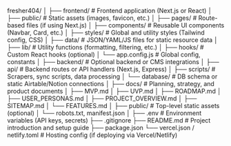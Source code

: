 fresher404/
│
├── frontend/                    # Frontend application (Next.js or React)
│   ├── public/                  # Static assets (images, favicon, etc.)
│   ├── pages/                   # Route-based files (if using Next.js)
│   ├── components/              # Reusable UI components (Navbar, Card, etc.)
│   ├── styles/                  # Global and utility styles (Tailwind config, CSS)
│   ├── data/                    # JSON/YAML/JS files for static resource data
│   ├── lib/                     # Utility functions (formatting, filtering, etc.)
│   ├── hooks/                   # Custom React hooks (optional)
│   └── app.config.js            # Global config, constants
│
├── backend/                     # Optional backend or CMS integrations
│   ├── api/                     # Backend routes or API handlers (Next.js, Express)
│   ├── scripts/                 # Scrapers, sync scripts, data processing
│   └── database/                # DB schema or static Airtable/Notion connections
│
├── docs/                        # Planning, strategy, and product documents
│   ├── MVP.md
│   ├── UVP.md
│   ├── ROADMAP.md
│   ├── USER_PERSONAS.md
│   ├── PROJECT_OVERVIEW.md
│   ├── SITEMAP.md
│   └── FEATURES.md
│
├── public/                      # Top-level static assets (optional)
│   └── robots.txt, manifest.json
│
├── .env                         # Environment variables (API keys, secrets)
├── .gitignore
├── README.md                    # Project introduction and setup guide
├── package.json
└── vercel.json / netlify.toml   # Hosting config (if deploying via Vercel/Netlify)
